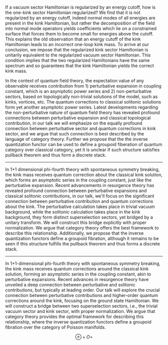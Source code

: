 
If a vacuum sector Hamiltonian is regularized by an energy cutoff, how is the one-kink sector Hamiltonian regularized? We find that it is not regularized by an energy cutoff, indeed normal modes of all energies are present in the kink Hamiltonian, but rather the decomposition of the field into normal mode operators yields coefficients which lie on a constrained surface that forces them to become small for energies above the cutoff. This explains the old observation that an energy cutoff of the kink Hamiltonian leads to an incorrect one-loop kink mass. To arrive at our conclusion, we impose that the regularized kink sector Hamiltonian is unitarily equivalent to the regularized vacuum sector Hamiltonian. This condition implies that the two regularized Hamiltonians have the same spectrum and so guarantees that the kink Hamiltonian yields the correct kink mass.

In the context of quantum field theory, the expectation value of any observable receives contribution from 1) perturbative expansion in coupling constant, which is an asymptotic power series and 2) non-perturbative sectors, based on topologically non-trivial solutions of the model, such as kinks, vortices, etc. The quantum corrections to classical solitonic solutions form yet another asymptotic power series. Latest developments regarding the non-perturbative nature of quantum field theory has revealed profound connections between perturbative expansion and classical topological contribution, in our talk we will emphasize on the equally profound connection between perturbative sector and quantum corrections in kink sector, and we argue that such connection is best described by the language of category theory. Further we propose that the the inverse quantization functor can be used to define a groupoid fiberation of quantum category over classical category, yet it is unclear if such structure satisfies pullback theorem and thus form a discrete stack.

- - -

In 1+1 dimensional phi-fourth theory with spontaneous symmetry breaking, the kink mass receives quantum correction about the classical kink solution, which forms an asymptotic series in the coupling constant, just like the perturbative expansion. Recent advancements in resurgence theory has revealed profound connection between perturbative expansions and classical solitonic contributions, in our talk, we'll focus on the significant connection between perturbative contribution and quantum corrections about the kink. The perturbative calculation takes place in trivial vacuum background, while the solitonic calculation takes place in the kink background, they form distinct superselection sectors, yet bridged by a unitary transform. We will construct this bridge explicitly with proper normalization. We argue that category theory offers the best framework to describe this relationship. Additionally, we propose that the inverse quantization functors define a groupoid fibration, although it remains to be seen if this structure fulfills the pullback theorem and thus forms a discrete stack.

- - -

In 1+1-dimensional phi-fourth theory with spontaneous symmetry breaking, the kink mass receives quantum corrections around the classical kink solution, forming an asymptotic series in the coupling constant, akin to perturbative expansions. Recent advances in resurgence theory have unveiled a deep connection between perturbative and solitonic contributions, but typically at leading order. Our talk will explore the crucial connection between perturbative contributions and higher-order quantum corrections around the kink, focusing on the ground state Hamiltonian. We will construct a bridge between two superselection sectors, i.e., the trivial vacuum sector and kink sector, with proper normalization. We argue that category theory provides the optimal framework for describing this relationship, where the inverse quantization functors define a groupoid fibration over the category of Poisson manifolds.

$$
\oplus + O=
$$